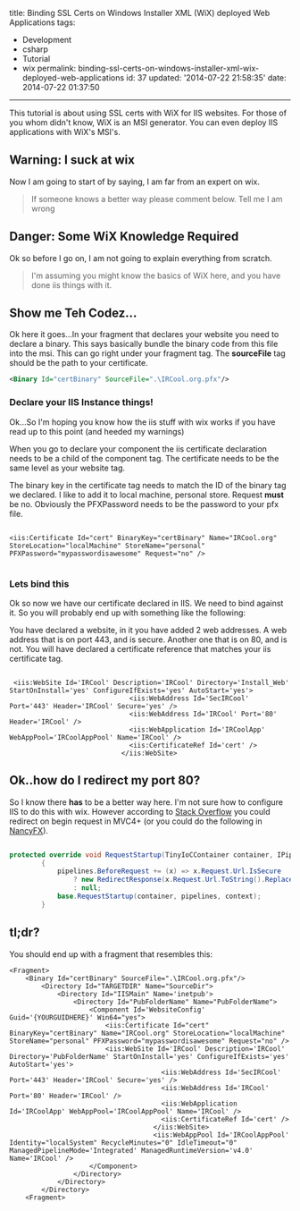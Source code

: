 title: Binding SSL Certs on Windows Installer XML (WiX) deployed Web Applications
tags:
  - Development
  - csharp
  - Tutorial
  - wix
permalink: binding-ssl-certs-on-windows-installer-xml-wix-deployed-web-applications
id: 37
updated: '2014-07-22 21:58:35'
date: 2014-07-22 01:37:50
---

This tutorial is about using SSL certs with WiX for IIS websites. For those of you whom didn't know, WiX is an MSI generator. You can even deploy IIS applications with WiX's MSI's.
<!-- more -->
## Warning: I suck at wix

Now I am going to start of by saying, I am far from an expert on wix.

>If someone knows a better way please comment below. Tell me I am wrong

## Danger: Some WiX Knowledge Required

Ok so before I go on, I am not going to explain everything from scratch.

>I'm assuming you might know the basics of WiX here, and you have done iis things with it.

## Show me Teh Codez...



Ok here it goes...In your fragment that declares your website you need to declare a binary. This says basically bundle the binary code from this file into the msi. This can go right under your fragment tag. The **sourceFile** tag should be the path to your certificate.

```XML
<Binary Id="certBinary" SourceFile=".\IRCool.org.pfx"/>

```

### Declare your IIS Instance things!


Ok...So I'm hoping you know how the iis stuff with wix works if you have read up to this point (and heeded my warnings)

When you go to declare your component the iis certificate declaration needs to be a child of the component tag. The certificate needs to be the same level as your website tag.

The binary key in the certificate tag needs to match the ID of the binary tag we declared. I like to add it to local machine, personal store. Request **must** be no. Obviously the PFXPassword needs to be the password to your pfx file.

```

<iis:Certificate Id="cert" BinaryKey="certBinary" Name="IRCool.org" StoreLocation="localMachine" StoreName="personal" PFXPassword="mypasswordisawesome" Request="no" />


```


### Lets bind this

Ok so now we have our certificate declared in IIS. We need to bind against it. So you will probably end up with something like the following:

You have declared a website, in it you have added 2 web addresses. A web address that is on port 443, and is secure. Another one that is on 80, and is not. You will have declared a certificate reference that matches your iis certificate tag.

```

 <iis:WebSite Id='IRCool' Description='IRCool' Directory='Install_Web' StartOnInstall='yes' ConfigureIfExists='yes' AutoStart='yes'>
                              <iis:WebAddress Id='SecIRCool' Port='443' Header='IRCool' Secure='yes' />
                              <iis:WebAddress Id='IRCool' Port='80' Header='IRCool' />
                              <iis:WebApplication Id='IRCoolApp' WebAppPool='IRCoolAppPool' Name='IRCool' />
                              <iis:CertificateRef Id='cert' />
                            </iis:WebSite>

```

## Ok..how do I redirect my port 80?

So I know there **has** to be a better way here. I'm not sure how to configure IIS to do this with wix. However according to [Stack Overflow](http://stackoverflow.com/a/4945950) you could redirect on begin request in MVC4+ (or you could do the following in [NancyFX](http://nancyfx.org/)).


```csharp

protected override void RequestStartup(TinyIoCContainer container, IPipelines pipelines, NancyContext context)
        {
            pipelines.BeforeRequest += (x) => x.Request.Url.IsSecure
                ? new RedirectResponse(x.Request.Url.ToString().Replace("http:", "https:"))
                : null;
            base.RequestStartup(container, pipelines, context);
        }

```

## tl;dr?

You should end up with a fragment that resembles this:

```
<Fragment>
    <Binary Id="certBinary" SourceFile=".\IRCool.org.pfx"/>
		<Directory Id="TARGETDIR" Name="SourceDir">
			<Directory Id="IISMain" Name='inetpub'>
				<Directory Id="PubFolderName" Name="PubFolderName">
					<Component Id='WebsiteConfig' Guid='{YOURGUIDHERE}' Win64="yes">
						<iis:Certificate Id="cert" BinaryKey="certBinary" Name="IRCool.org" StoreLocation="localMachine" StoreName="personal" PFXPassword="mypasswordisawesome" Request="no" />
						<iis:WebSite Id='IRCool' Description='IRCool' Directory='PubFolderName' StartOnInstall='yes' ConfigureIfExists='yes' AutoStart='yes'>
									  <iis:WebAddress Id='SecIRCool' Port='443' Header='IRCool' Secure='yes' />
									  <iis:WebAddress Id='IRCool' Port='80' Header='IRCool' />
									  <iis:WebApplication Id='IRCoolApp' WebAppPool='IRCoolAppPool' Name='IRCool' />
									  <iis:CertificateRef Id='cert' />
									</iis:WebSite>
									<iis:WebAppPool Id='IRCoolAppPool' Identity="localSystem" RecycleMinutes="0" IdleTimeout="0" ManagedPipelineMode='Integrated' ManagedRuntimeVersion='v4.0' Name='IRCool' />
					</Component>
				</Directory>
			</Directory>
        </Directory>
	<Fragment>

```
